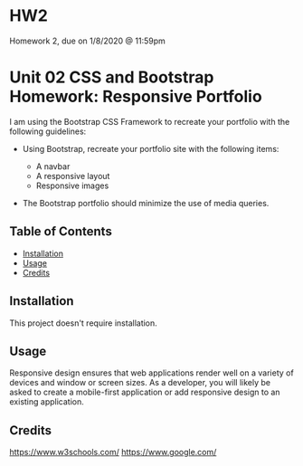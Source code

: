 # HW2
Homework 2, due on 1/8/2020 @ 11:59pm

# Unit 02 CSS and Bootstrap Homework: Responsive Portfolio
I am using the Bootstrap CSS Framework to recreate your portfolio with the following guidelines:

* Using Bootstrap, recreate your portfolio site with the following items:
   * A navbar
   * A responsive layout
   * Responsive images

* The Bootstrap portfolio should minimize the use of media queries.

## Table of Contents

* [Installation](#installation)
* [Usage](#usage)
* [Credits](#credits)

## Installation

This project doesn't require installation. 

## Usage 

Responsive design ensures that web applications render well on a variety of devices and window or screen sizes. As a developer, you will likely be asked to create a mobile-first application or add responsive design to an existing application. 

## Credits

https://www.w3schools.com/
https://www.google.com/